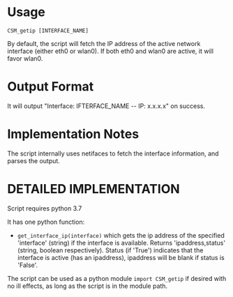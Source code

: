 # Usage 
`CSM_getip [INTERFACE_NAME]`

By default, the script will fetch the IP address of the active network interface (either eth0 or wlan0). If both eth0 and wlan0 are active, it will favor wlan0.

# Output Format
It will output "Interface: IFTERFACE\_NAME -- IP: x.x.x.x" on success.

# Implementation Notes
The script internally uses netifaces to fetch the interface information, and parses the output.

# DETAILED IMPLEMENTATION
Script requires python 3.7

It has one python function: 
- `get_interface_ip(interface)` which gets the ip address of the specified 'interface' (string) if the interface is available. Returns 'ipaddress,status' (string, boolean respectively). Status (if 'True') indicates that the interface is active (has an ipaddress), ipaddress will be blank if status is 'False'.

The script can be used as a python module `import CSM_getip` if desired with no ill effects, as long as the script is in the module path.
